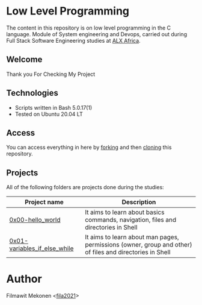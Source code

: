 # Low Level Programming 

The content in this repository is on low level programming in the C language. Module of System engineering and Devops, carried out during Full Stack Software Engineering studies at [ALX Africa](https://www.alxafrica.com//).

## Welcome
Thank you For Checking My Project

## Technologies
* Scripts written in Bash 5.0.17(1)
* Tested on Ubuntu 20.04 LT

## Access

You can access everything in here by [forking](https://docs.github.com/en/github/getting-started-with-github/fork-a-repo) and then [cloning](https://docs.github.com/en/github/creating-cloning-and-archiving-repositories/cloning-a-repository) this repository. 

## Projects
All of the following folders are projects done during the studies:

| Project name | Description |
| ------------ | ----------- |
| [0x00-hello_world](https://github.com/fila2021/alx-low_level_programming/tree/master/0x00-hello_world) | It aims to learn about basics commands, navigation, files and directories in Shell |
| [0x01-variables_if_else_while](https://github.com/fila2021/alx-low_level_programming/tree/master/0x01-variables_if_else_while) | It aims to learn about man pages, permissions (owner, group and other) of files and directories in Shell |

# Author
Filmawit Mekonen <[fila2021](https://github.com/fila2021)>
